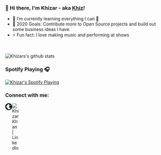 ###  👋 Hi there, I'm Khizar  - aka [Khiz][website]!

- 🌱 I’m currently learning everything I can 🤣
- 🥅 2020 Goals: Contribute more to Open Source projects and build out some business ideas I have
- ⚡ Fun fact: I love making music and performing at shows

<br />

![Khizars's github stats](https://github-readme-stats.vercel.app/api?username=khiz-k&show_icons=true&theme=radical&show_icons=true&count_private=true&hide=stars,issues,contribs,prs)

### Spotify Playing 🎧
[<img src="https://now-playing-codestackr.vercel.app/api/spotify-playing" alt="Khizar's Spotify Playing" width="350" />](https://open.spotify.com/user/ihqfdxe9kifavilmu34rtdgbo?si=GPS0LMQsT3mUQd_BTBiLkQ)

### Connect with me:

[<img align="left" alt="khiz.ca" width="22px" src="https://raw.githubusercontent.com/iconic/open-iconic/master/svg/globe.svg" />][website]
[<img align="left" alt="Khizar Khan | LinkedIn" width="22px" src="https://cdn.jsdelivr.net/npm/simple-icons@v3/icons/linkedin.svg" />][linkedin]

[website]: https://www.khiz.ca
[linkedin]: https://www.linkedin.com/in/khiz-k



